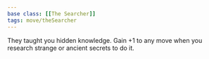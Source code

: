 ```yaml
---
base class: [[The Searcher]]
tags: move/theSearcher
---
```

They taught you hidden knowledge. Gain +1 to any move when you research strange or ancient secrets to do it.
